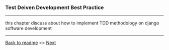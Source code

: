 ### Test Deiven Development Best Practice

---

this chapter discuss about how to implement TDD methodology on django software development


---

[Back to readme](../README.md) <> [Next]()